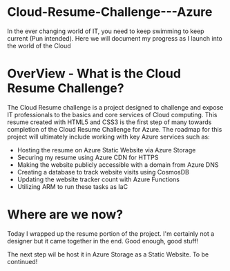 # Cloud-Resume-Challenge---Azure

In the ever changing world of IT, you need to keep swimming to keep current (Pun intended). Here we will document my progress as I launch into the world of the Cloud

# OverView - What is the Cloud Resume Challenge?
The Cloud Resume challenge is a project designed to challenge and expose IT professionals to the basics and core services of Cloud computing. This resume created with HTML5 and CSS3 is the first step of many towards completion of the Cloud Resume Challenge for Azure. The roadmap for this project will ultimately include working with key Azure services such as:

- Hosting the resume on Azure Static Website via Azure Storage
- Securing my resume using Azure CDN for HTTPS
- Making the website publicly accessible with a domain from Azure DNS
- Creating a database to track website visits using CosmosDB
- Updating the website tracker count with Azure Functions
- Utilizing ARM to run these tasks as IaC

# Where are we now?
Today I wrapped up the resume portion of the project. I'm certainly not a designer but it came together in the end. Good enough, good stuff!

The next step wil be host it in Azure Storage as a Static Website. To be continued!
